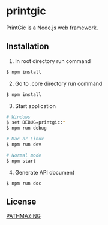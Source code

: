printgic
=================

PrintGic is a Node.js web framework.

Installation
-----------
1. In root directory run command
``` sh
$ npm install
```
2. Go to .core directory run command
``` sh
$ npm install
```
3. Start application
``` sh
# Windows
$ set DEBUG=printgic:*
$ npm run debug
```
``` sh
# Mac or Linux
$ npm run dev
```
``` sh
# Normal mode
$ npm start
```
4. Generate API document
```
$ npm run doc
```

License
-----------
[PATHMAZING](LICENSE)
